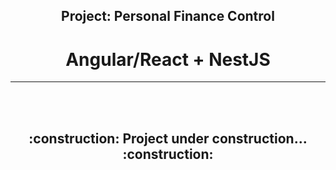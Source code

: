<h2 align="center">Project: Personal Finance Control</h2>
<h1 align="center">Angular/React + NestJS</h1>
<hr>
<br>
<br>
<h2 align="center">:construction: Project under construction... :construction:</h2>
